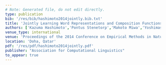 ```yaml
---
# Note: Generated file, do not edit directly.
type: publication
bib: '/res/bib/hashimoto2014jointly.bib.txt'
title: 'Jointly Learning Word Representations and Composition Functions using Predicate-Argument Structures'
authors: ['Kazuma Hashimoto','Pontus Stenetorp','Makoto Miwa','Yoshimasa Tsuruoka']
venue_type: international
venue: 'Proceedings of the 2014 Conference on Empirical Methods in Natural Language Processing'
location: 'Doha, Qatar'
pdf: '/res/pdf/hashimoto2014jointly.pdf'
publisher: "Association for Computational Linguistics"
to_appear: true
---
```

